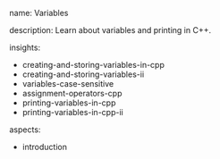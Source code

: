 name: Variables

description: Learn about variables and printing in C++.

insights:
  - creating-and-storing-variables-in-cpp
  - creating-and-storing-variables-ii
  - variables-case-sensitive
  - assignment-operators-cpp
  - printing-variables-in-cpp
  - printing-variables-in-cpp-ii

aspects:
  - introduction